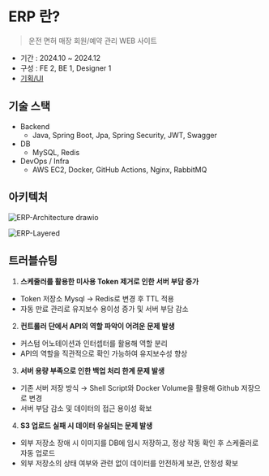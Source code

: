# ERP 란?

> 운전 면허 매장 회원/예약 관리 WEB 사이트 

- 기간 : 2024.10 ~ 2024.12
- 구성 : FE 2, BE 1, Designer 1
- [기획/UI](https://www.figma.com/design/kplN35VPPaPC1LSfMvOAtA/%5B-ERP-%5D?node-id=0-1&t=GvDgwRCKznwXJCly-1)

## 기술 스택
- Backend
    - Java, Spring Boot, Jpa, Spring Security, JWT, Swagger
- DB
    - MySQL, Redis
- DevOps / Infra
    - AWS EC2, Docker, GitHub Actions, Nginx, RabbitMQ

## 아키텍처
![ERP-Architecture drawio]( https://github.com/user-attachments/assets/15a2f79a-34c9-4fe3-8e56-98d753b5f941)

![ERP-Layered](https://github.com/user-attachments/assets/ca5637f7-86bb-46ea-8ffd-8822dd33c4b8)

## 트러블슈팅

1. **스케줄러를 활용한 미사용 Token 제거로 인한 서버 부담 증가**

- Token 저장소 Mysql → Redis로 변경 후 TTL 적용
- 자동 만료 관리로 유지보수 용이성 증가 및 서버 부담 감소

2. **컨트롤러 단에서 API의 역할 파악이 어려운 문제 발생**

- 커스텀 어노테이션과 인터셉터를 활용해 역할 분리
- API의 역할을 직관적으로 확인 가능하여 유지보수성 향상

3. **서버 용량 부족으로 인한 백업 처리 한계 문제 발생**

- 기존 서버 저장 방식 → Shell Script와 Docker Volume을 활용해 Github 저장으로 변경
- 서버 부담 감소 및 데이터의 접근 용이성 확보

4. **S3 업로드 실패 시 데이터 유실되는 문제 발생**

- 외부 저장소 장애 시 이미지를 DB에 임시 저장하고, 정상 작동 확인 후 스케줄러로 자동 업로드
- 외부 저장소의 상태 여부와 관련 없이 데이터를 안전하게 보관, 안정성 확보